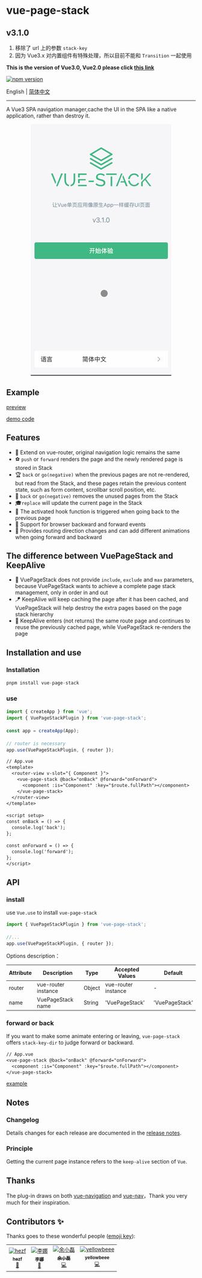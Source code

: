 # vue-page-stack

## v3.1.0

1. 移除了 url 上的参数 `stack-key`
2. 因为 Vue3.x 对内置组件有特殊处理，所以目前不能和 `Transition` 一起使用

**This is the version of Vue3.0, Vue2.0 please click [this link](https://github.com/hezhongfeng/vue-page-stack/tree/v1.5.0)**

[![npm version](https://badge.fury.io/js/vue-page-stack.svg)](https://badge.fury.io/js/vue-page-stack)

English | [简体中文](./README.zh-cn.md)

---

A Vue3 SPA navigation manager,cache the UI in the SPA like a native application, rather than destroy it.

<div align="center">
  <img src="https://raw.githubusercontent.com/hezhongfeng/images/master/vue-page-stack.gif">
</div>

## Example

[preview](http://vue-page-stack-example.vercel.app/)

[demo code](https://github.com/hezhongfeng/vue-page-stack-example)

## Features

- 🐉 Extend on vue-router, original navigation logic remains the same
- ⚽ `push` or `forward` renders the page and the newly rendered page is stored in Stack
- 🏆 `back` or `go(negative)` when the previous pages are not re-rendered, but read from the Stack, and these pages retain the previous content state, such as form content, scrollbar scroll position, etc.
- 🏈 `back` or `go(negative)` removes the unused pages from the Stack
- 🎓`replace` will update the current page in the Stack
- 🎉 The activated hook function is triggered when going back to the previous page
- 🚀 Support for browser backward and forward events
- 🐰 Provides routing direction changes and can add different animations when going forward and backward

## The difference between VuePageStack and KeepAlive

- 🌱 VuePageStack does not provide `include`, `exclude` and `max` parameters, because VuePageStack wants to achieve a complete page stack management, only in order in and out
- 🪁 KeepAlive will keep caching the page after it has been cached, and VuePageStack will help destroy the extra pages based on the page stack hierarchy
- 🧬 KeepAlive enters (not returns) the same route page and continues to reuse the previously cached page, while VuePageStack re-renders the page

## Installation and use

### Installation

```js
pnpm install vue-page-stack
```

### use

```js
import { createApp } from 'vue';
import { VuePageStackPlugin } from 'vue-page-stack';

const app = createApp(App);

// router is necessary
app.use(VuePageStackPlugin, { router });
```

```vue
// App.vue
<template>
  <router-view v-slot="{ Component }">
    <vue-page-stack @back="onBack" @forward="onForward">
      <component :is="Component" :key="$route.fullPath"></component>
    </vue-page-stack>
  </router-view>
</template>

<script setup>
const onBack = () => {
  console.log('back');
};

const onForward = () => {
  console.log('forward');
};
</script>
```

## API

### install

use `Vue.use` to install `vue-page-stack`

```js
import { VuePageStackPlugin } from 'vue-page-stack';

//...
app.use(VuePageStackPlugin, { router });
```

Options description：

| Attribute | Description         | Type   | Accepted Values     | Default        |
| --------- | ------------------- | ------ | ------------------- | -------------- |
| router    | vue-router instance | Object | vue-router instance | -              |
| name      | VuePageStack name   | String | 'VuePageStack'      | 'VuePageStack' |

### forward or back

If you want to make some animate entering or leaving, `vue-page-stack` offers `stack-key-dir` to judge forward or backward.

```vue
// App.vue
<vue-page-stack @back="onBack" @forward="onForward">
  <component :is="Component" :key="$route.fullPath"></component>
</vue-page-stack>
```

[example](https://github.com/hezhongfeng/vue-page-stack-example/blob/master/src/App.vue)

## Notes

### Changelog

Details changes for each release are documented in the [release notes](https://github.com/hezhongfeng/vue-page-stack/releases).

### Principle

Getting the current page instance refers to the `keep-alive` section of `Vue`.

## Thanks

The plug-in draws on both [vue-navigation](https://github.com/zack24q/vue-navigation) and [vue-nav](https://github.com/nearspears/vue-nav)，Thank you very much for their inspiration.

## Contributors ✨

Thanks goes to these wonderful people ([emoji key](https://allcontributors.org/docs/en/emoji-key)):

<table>
  <tr>
    <td align="center"><a href="http://hezf.online"><img src="https://avatars2.githubusercontent.com/u/12163050?v=4" width="100px;" alt="hezf"/><br /><sub><b>hezf</b></sub></a><br /><a href="#design-hezhongfeng" title="Design">🎨</a></td>
    <td align="center"><a href="https://github.com/woshilina"><img src="https://avatars0.githubusercontent.com/u/28744945?v=4" width="100px;" alt="李娜"/><br /><sub><b>李娜</b></sub></a><br /><a href="https://github.com/hezhongfeng/vue-page-stack/commits?author=woshilina" title="Documentation">📖</a></td>
    <td align="center"><a href="https://github.com/yuxiaolei1989"><img src="https://avatars0.githubusercontent.com/u/7732447?v=4" width="100px;" alt="余小磊"/><br /><sub><b>余小磊</b></sub></a><br /><a href="https://github.com/hezhongfeng/vue-page-stack/commits?author=yuxiaolei1989" title="Code">💻</a></td>
    <td align="center"><a href="https://github.com/yellowbeee"><img src="https://avatars0.githubusercontent.com/u/16685984?v=4" width="100px;" alt="yellowbeee"/><br /><sub><b>yellowbeee</b></sub></a><br /><a href="https://github.com/hezhongfeng/vue-page-stack/commits?author=yellowbeee" title="Code">💻</a></td>
  </tr>
</table>
